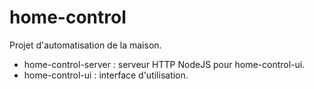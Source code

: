 # home-control

Projet d'automatisation de la maison.

+ home-control-server : serveur HTTP NodeJS pour home-control-ui.
+ home-control-ui : interface d'utilisation.

